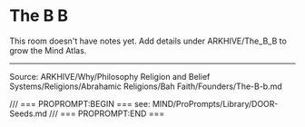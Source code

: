 # The B B

This room doesn't have notes yet. Add details under ARKHIVE/The_B_B to grow the Mind Atlas.

---
Source: ARKHIVE/Why/Philosophy Religion and Belief Systems/Religions/Abrahamic Religions/Bah Faith/Founders/The-B-b.md

/// === PROPROMPT:BEGIN ===
see: MIND/ProPrompts/Library/DOOR-Seeds.md
/// === PROPROMPT:END ===

